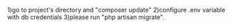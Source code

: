 1)go to project's directory and "composer update"
2)configure .env variable with db credentials
3)please run "php artisan migrate".

